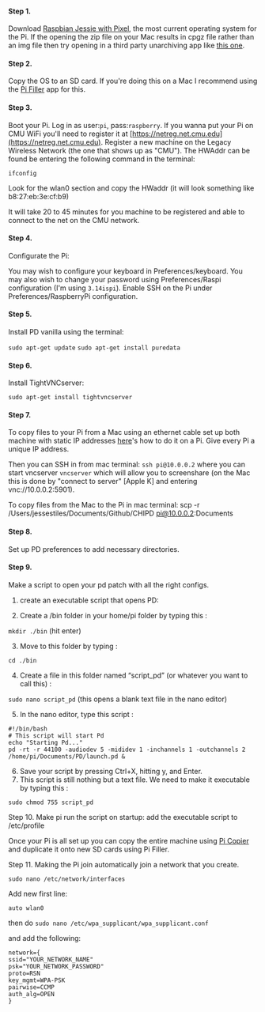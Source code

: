 #### Step 1.
Download [Raspbian Jessie with Pixel](https://www.raspberrypi.org/downloads/raspbian/), the most current operating system for the Pi.  If the opening the zip file on your Mac results in cpgz file rather than an img file then try opening in a third party unarchiving app like [this one](https://itunes.apple.com/us/app/the-unarchiver/id425424353?mt=12).

#### Step 2.
Copy the OS to an SD card.  If you're doing this on a Mac I recommend using the [Pi Filler](http://ivanx.com/raspberrypi/) app for this.

#### Step 3.  
Boot your Pi.  Log in as user:```pi```, pass:```raspberry```.  If you wanna put your Pi on CMU WiFi you'll need to register it at [https://netreg.net.cmu.edu](https://netreg.net.cmu.edu).  Register a new machine on the Legacy Wireless Network (the one that shows up as "CMU").  The HWAddr can be found be entering the following command in the terminal:

    ifconfig

Look for the wlan0 section and copy the HWaddr (it will look something like b8:27:eb:3e:cf:b9)

It will take 20 to 45 minutes for you machine to be registered and able to connect to the net on the CMU network.

#### Step 4.  
Configurate the Pi:

You may wish to configure your keyboard in Preferences/keyboard.   You may also wish to change your password using Preferences/Raspi configuration (I'm using ```3.14ispi```).  Enable SSH on the Pi under Preferences/RaspberryPi configuration.

#### Step 5.
Install PD vanilla using the terminal:

```sudo apt-get update```
```sudo apt-get install puredata```

#### Step 6.  
Install TightVNCserver:

```sudo apt-get install tightvncserver```

#### Step 7.
To copy files to your Pi from a Mac using an ethernet cable set up both machine with static IP addresses [here](https://www.modmypi.com/blog/how-to-give-your-raspberry-pi-a-static-ip-address-update)'s how to do it on a Pi. Give every Pi a unique IP address.

 Then you can SSH in from mac terminal: ```ssh pi@10.0.0.2``` where you can start vncserver ```vncserver``` which will allow you to screenshare (on the Mac this is done by "connect to server" [Apple K] and entering vnc://10.0.0.2:5901).  

 To copy files from the Mac to the Pi in mac terminal: scp -r /Users/jessestiles/Documents/Github/CHIPD pi@10.0.0.2:Documents

#### Step 8.  
Set up PD preferences to add necessary directories.

#### Step 9.  
Make a script to open your pd patch with all the right configs.

1) create an executable script that opens PD:

2) Create a /bin folder in your home/pi folder by typing this :

```mkdir ./bin``` (hit enter)

3) Move to this folder by typing :

```cd ./bin```

4) Create a file in this folder named “script_pd” (or whatever you want to call this) :

```sudo nano script_pd``` (this opens a blank text file in the nano editor)

5) In the nano editor, type this script :

```
#!/bin/bash
# This script will start Pd
echo "Starting Pd..."
pd -rt -r 44100 -audiodev 5 -mididev 1 -inchannels 1 -outchannels 2 /home/pi/Documents/PD/launch.pd &
```

6) Save your script by pressing Ctrl+X, hitting y, and Enter.
7) This script is still nothing but a text file. We need to make it executable by typing this :

```sudo chmod 755 script_pd```

Step 10.  Make pi run the script on startup: add the executable script to /etc/profile

Once your Pi is all set up you can copy the entire machine using [Pi Copier](http://ivanx.com/raspberrypi/) and duplicate it onto new SD cards using Pi Filler.

Step 11.  Making the Pi join automatically join a network that you create.

```sudo nano /etc/network/interfaces```

Add new first line:

```auto wlan0```

then do ```sudo nano /etc/wpa_supplicant/wpa_supplicant.conf```

and add the following:

    network={
    ssid="YOUR_NETWORK_NAME"
    psk="YOUR_NETWORK_PASSWORD"
    proto=RSN
    key_mgmt=WPA-PSK
    pairwise=CCMP
    auth_alg=OPEN
    }
